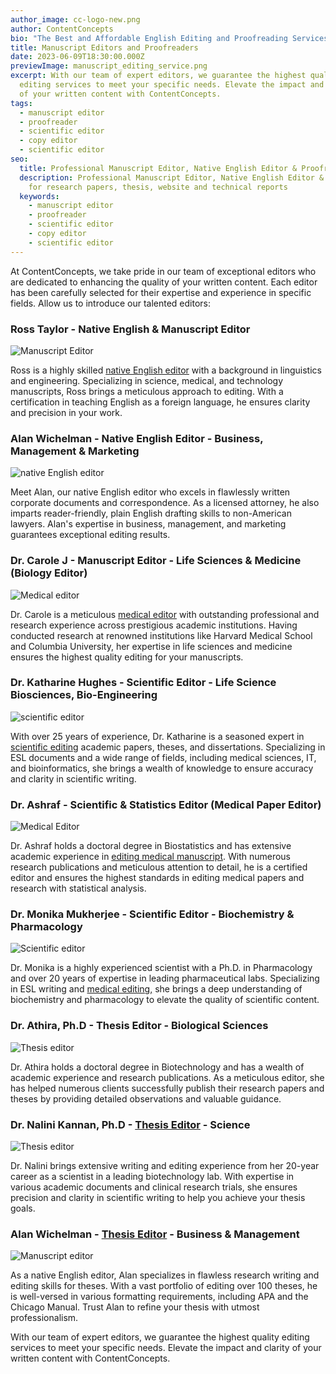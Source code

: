 ```yaml
---
author_image: cc-logo-new.png
author: ContentConcepts
bio: "The Best and Affordable English Editing and Proofreading Services "
title: Manuscript Editors and Proofreaders
date: 2023-06-09T18:30:00.000Z
previewImage: manuscript_editing_service.png
excerpt: With our team of expert editors, we guarantee the highest quality
  editing services to meet your specific needs. Elevate the impact and clarity
  of your written content with ContentConcepts.
tags:
  - manuscript editor
  - proofreader
  - scientific editor
  - copy editor
  - scientific editor
seo:
  title: Professional Manuscript Editor, Native English Editor & Proofreader
  description: Professional Manuscript Editor, Native English Editor & Proofreader
    for research papers, thesis, website and technical reports
  keywords:
    - manuscript editor
    - proofreader
    - scientific editor
    - copy editor
    - scientific editor
---
```

At ContentConcepts, we take pride in our team of exceptional editors who are dedicated to enhancing the quality of your written content. Each editor has been carefully selected for their expertise and experience in specific fields. Allow us to introduce our talented editors:

### Ross Taylor - Native English & Manuscript Editor

![Manuscript Editor](manuscript-editor.jpeg "Manuscript Editor")

Ross is a highly skilled [native English editor](https://contentconcepts.in/services/academic_editing/english_editing/) with a background in linguistics and engineering. Specializing in science, medical, and technology manuscripts, Ross brings a meticulous approach to editing. With a certification in teaching English as a foreign language, he ensures clarity and precision in your work.

### Alan Wichelman - Native English Editor - Business, Management & Marketing

![native English editor](manucript-editor-native.jpeg "Native English Editor")

Meet Alan, our native English editor who excels in flawlessly written corporate documents and correspondence. As a licensed attorney, he also imparts reader-friendly, plain English drafting skills to non-American lawyers. Alan's expertise in business, management, and marketing guarantees exceptional editing results.

### Dr. Carole J - Manuscript Editor - Life Sciences & Medicine (Biology Editor)

![Medical editor](carole_medical_editor.jpeg "Medical editor")

Dr. Carole is a meticulous [medical editor](https://contentconcepts.in/services/academic_editing/medical_editing/) with outstanding professional and research experience across prestigious academic institutions. Having conducted research at renowned institutions like Harvard Medical School and Columbia University, her expertise in life sciences and medicine ensures the highest quality editing for your manuscripts.

### Dr. Katharine Hughes - Scientific Editor - Life Science Biosciences, Bio-Engineering

![scientific editor](scientific-editor.jpeg "Scientific Editor")

With over 25 years of experience, Dr. Katharine is a seasoned expert in [scientific editing](https://contentconcepts.com/services/academic_editing/scientific_manuscript_editing/) academic papers, theses, and dissertations. Specializing in ESL documents and a wide range of fields, including medical sciences, IT, and bioinformatics, she brings a wealth of knowledge to ensure accuracy and clarity in scientific writing.

### Dr. Ashraf - Scientific & Statistics Editor (Medical Paper Editor)

![Medical Editor](ashraf_bio_editor.jpeg "Medical Editor")

Dr. Ashraf holds a doctoral degree in Biostatistics and has extensive academic experience  in [editing medical manuscript](https://contentconcepts.in/services/academic_editing/medical_editing/). With numerous research publications and meticulous attention to detail, he is a certified editor and ensures the highest standards in editing medical papers and research with statistical analysis.

### Dr. Monika Mukherjee - Scientific Editor - Biochemistry & Pharmacology

![Scientific editor](monika_medical_manuscript_editor.jpeg "Scientific editor")

Dr. Monika is a highly experienced scientist with a Ph.D. in Pharmacology and over 20 years of expertise in leading pharmaceutical labs. Specializing in ESL writing and [medical editing,](https://contentconcepts.in/services/academic_editing/medical_editing/) she brings a deep understanding of biochemistry and pharmacology to elevate the quality of scientific content.

### Dr. Athira, Ph.D - Thesis Editor - Biological Sciences

![Thesis editor](thesis-editor.jpeg "Thesis editor")

Dr. Athira holds a doctoral degree in Biotechnology and has a wealth of academic experience and research publications. As a meticulous editor, she has helped numerous clients successfully publish their research papers and theses by providing detailed observations and valuable guidance.

### Dr. Nalini Kannan, Ph.D - [Thesis Editor](https://contentconcepts.in/services/academic_editing/thesis_editing/) - Science

![Thesis editor](scientific-editor.jpeg "Thesis editor and dissertation editor")

Dr. Nalini brings extensive writing and editing experience from her 20-year career as a scientist in a leading biotechnology lab. With expertise in various academic documents and clinical research trials, she ensures precision and clarity in scientific writing to help you achieve your thesis goals.

### Alan Wichelman - [Thesis Editor](https://contentconcepts.in/services/academic_editing/thesis_editing/) - Business & Management

![Manuscript editor](manucript-editor-native.jpeg "Manuscript Editor")

As a native English editor, Alan specializes in flawless research writing and editing skills for theses. With a vast portfolio of editing over 100 theses, he is well-versed in various formatting requirements, including APA and the Chicago Manual. Trust Alan to refine your thesis with utmost professionalism.

With our team of expert editors, we guarantee the highest quality editing services to meet your specific needs. Elevate the impact and clarity of your written content with ContentConcepts.